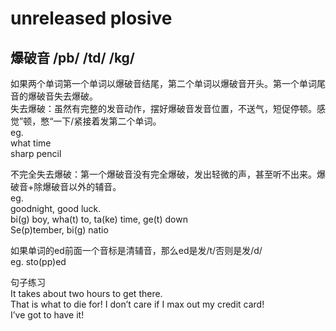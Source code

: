 # unreleased plosive
     
爆破音 /pb/ /td/ /kg/     
--------------------
如果两个单词第一个单词以爆破音结尾，第二个单词以爆破音开头。第一个单词尾音的爆破音失去爆破。          
失去爆破：虽然有完整的发音动作，摆好爆破音发音位置，不送气，短促停顿。感觉”顿，憋“一下/紧接着发第二个单词。    
eg.    
what time    
sharp pencil    

不完全失去爆破：第一个爆破音没有完全爆破，发出轻微的声，甚至听不出来。爆破音+除爆破音以外的辅音。     
eg.    
goodnight, good luck.     
bi(g) boy, wha(t) to, ta(ke) time, ge(t) down    
Se(p)tember, bi(g) natio     

如果单词的ed前面一个音标是清辅音，那么ed是发/t/否则是发/d/     
eg. sto(pp)ed      

句子练习    
It takes about two hours to get there.      
That is what to die for! I don’t care if I max out my credit card!      
I’ve got to have it!     


